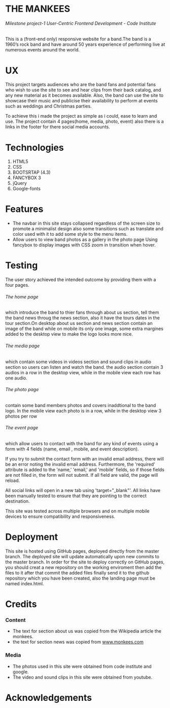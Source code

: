 # THE MANKEES
###### Milestone project-1 User-Centric Frontend Development - Code Institute
This is a (front-end only) responsive website for a band.The band is a 1960’s rock band and have around 50 years experience of performing live at numerous events around the world. 
#   UX
This project targets audiences who are the band fans and potential fans who wish to use the site to see and hear clips from their back catalog, and any new material as it becomes available.
Also, the band can use the site to showcase their music and publicise their availability to perform at events such as weddings and Christmas parties.

To achieve this i made the project as simple as i could, ease to learn and use.
The project contain 4 pages(home, media, photo, event) also there is a links in the footer for there social media accounts.

# Technologies

1. HTML5
2. CSS
3. BOOTSRTAP (4.3)
4. FANCYBOX 3
5. jQuery
6. Google-fonts

# Features

* The navbar in this site stays collapsed regardless of the screen size to promote a minimalist design also some transitions such as translate and color used with it to add some style to the menu items.</br>
* Allow users to view band photos as a gallery in the photo page Using fancybox to display images with CSS zoom in transition when hover.

# Testing
 
 The user story achieved the intended outcome by providing them with a four pages.
###### The home page
which introduce the band to thier fans through about us section, tell them the band news throug the news section, also it
have the tours dates in the tour section.On desktop about us section and news section contain an image 
of the band while on mobile its only one image, some extra margines added to the desktop view to make the logo looks more nice.
###### The media page
which contain some videos in videos section and sound clips in audio section so users can listen and watch the band.
the audio section contain 3 audios in a row in the desktop view, while in the mobile view each row has one audio.
###### The photo page
contain some band members photos and covers inaddtional to the band logo. In the mobile view each photo is in a row, while in the desktop view 3 photos per row
###### The event page
which allow users to contact with the band for any kind of events using a form with 4 fields (name, email , mobile, and event description).

If you try to submit the contact form with an invalid email address, there will be an error noting the invalid email address. Furthermore, the 'required' attribute is added to the 'name,' 'email,' and 'mobile' fields, so if those fields are not filled in, the form will not submit. If all field are valid, the page will reload. 

All social links will open in a new tab using 'target="_blank"'. All links have been manually tested to ensure that they are pointing to the correct destination.

This site was tested across multiple browsers and on multiple mobile devices to ensure compatibility and responsiveness.

# Deployment
This site is hosted using GitHub pages, deployed directly from the master branch. The deployed site will update automatically upon new commits to the master branch. In order for the site to deploy correctly on GitHub pages,
you should creat a new repository on the working enviroment then add the files to it after that commit the added files finally send it to the github repository which you have been created, also the landing page must be named index.html.

# Credits

### Content

* The text for section about us was copied from the Wikipedia article the monkees.
* the text for section news was copied from www.monkees.com 

### Media

* The photos used in this site were obtained from code institute and google.
* The video and sound clips in this site were obtained from youtube.


# Acknowledgements



